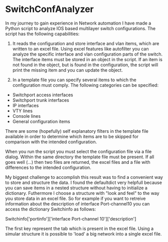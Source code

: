 # SwitchConfAnalyzer

In my journey to gain experience in Network automation I have made a Python script to analyze IOS based multilayer switch configurations. The script has the following capabilities:

1. It reads the configuration and store interface and vlan items, which are written to an excel file. Using excel features like autofilter you can analyze the specific interface and vlan configuration parts of the switch. The interface items must be stored in an object in the script. If an item is not found in the object, but is found in the configuration, the script will print the missing item and you can update the object.

2. In a template file you can specify several items to which the configuration must comply. The following categories can be specified:
- Switchport access interfaces
- Switchport trunk interfaces
- IP interfaces
- VTY lines
- Console lines
- General configuration items

There are some (hopefully) self explanatory filters in the template file available in order to determine which items are to be skipped for comparison with the intended configuration. 

When you run the script you must select the configuration file via a file dialog. Within the same directory the template file must be present. If all goes well (...) then two files are returned, the excel files and a file with differences to the intended configuration.

My biggest challenge to accomplish this result was to find a convenient way to store and structure the data. I found the defaultdict very helpfull because you can save items in a nested structure without having to initialize a dictionary. Futhermore I choose a structure with "look and feel" to the way you store data in an excel file. So for example if you want to retreive information about the description of interface Port-channel10 you can access the dictionary Switchinfo as follows:

Switchinfo['portinfo']['interface Port-channel 10']['description']

The first key represent the tab which is present in the excel file. Using a simular structure it is possible to 'load' a big network into a single excel file. 

